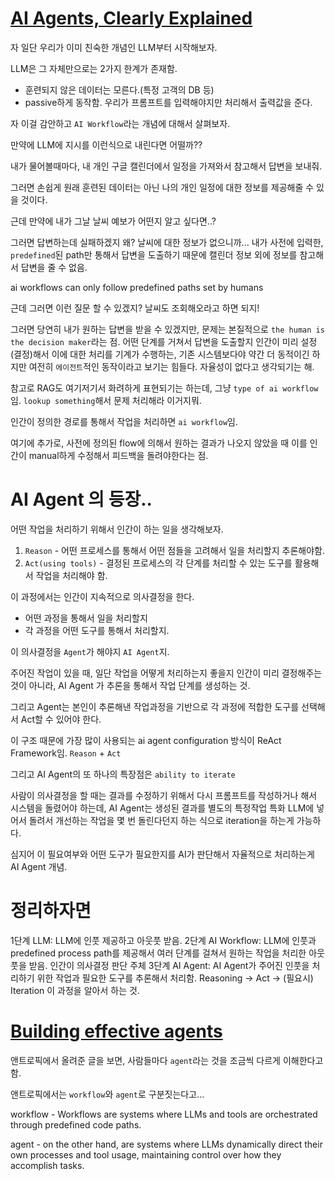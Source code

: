 # [AI Agents, Clearly Explained](https://www.youtube.com/watch?v=FwOTs4UxQS4)

자 일단 우리가 이미 친숙한 개념인 LLM부터 시작해보자.

LLM은 그 자체만으로는 2가지 한계가 존재함.

- 훈련되지 않은 데이터는 모른다.(특정 고객의 DB 등)
- passive하게 동작함. 우리가 프롬프트를 입력해야지만 처리해서 출력값을 준다.

자 이걸 감안하고 `AI Workflow`라는 개념에 대해서 살펴보자.

만약에 LLM에 지시를 이런식으로 내린다면 어떨까??

내가 물어볼때마다, 내 개인 구글 캘린더에서 일정을 가져와서 참고해서 답변을 보내줘.

그러면 손쉽게 원래 훈련된 데이터는 아닌 나의 개인 일정에 대한 정보를 제공해줄 수 있을 것이다.

근데 만약에 내가 그날 날씨 예보가 어떤지 알고 싶다면..?

그러면 답변하는데 실패하겠지 왜? 날씨에 대한 정보가 없으니까... 내가 사전에 입력한, `predefined`된 path만 통해서 답변을 도출하기 때문에 캘린더 정보 외에 정보를 참고해서 답변을 줄 수 없음.

ai workflows can only follow predefined paths set by humans

근데 그러면 이런 질문 할 수 있겠지? 날씨도 조회해오라고 하면 되지!

그러면 당연히 내가 원하는 답변을 받을 수 있겠지만, 문제는 본질적으로 `the human is the decision maker`라는 점. 어떤 단계를 거쳐서 답변을 도출할지 인간이 미리 설정(결정)해서 이에 대한 처리를 기계가 수행하는, 기존 시스템보다야 약간 더 동적이긴 하지만 여전히 `에이전트`적인 동작이라고 보기는 힘들다. 자율성이 없다고 생각되기는 해.

참고로 RAG도 여기저기서 화려하게 표현되기는 하는데, 그냥 `type of ai workflow`임. `lookup something`해서 문제 처리해라 이거지뭐.

인간이 정의한 경로를 통해서 작업을 처리하면 `ai workflow`임.

여기에 추가로, 사전에 정의된 flow에 의해서 원하는 결과가 나오지 않았을 때 이를 인간이 manual하게 수정해서 피드백을 돌려야한다는 점.

# AI Agent 의 등장..

어떤 작업을 처리하기 위해서 인간이 하는 일을 생각해보자.

1. `Reason` - 어떤 프로세스를 통해서 어떤 점들을 고려해서 일을 처리할지 추론해야함.
2. `Act(using tools)` - 결정된 프로세스의 각 단계를 처리할 수 있는 도구를 활용해서 작업을 처리해야 함.

이 과정에서는 인간이 지속적으로 의사결정을 한다.

- 어떤 과정을 통해서 일을 처리할지
- 각 과정을 어떤 도구를 통해서 처리할지.

이 의사결정을 `Agent`가 해야지 `AI Agent`지.

주어진 작업이 있을 때, 일단 작업을 어떻게 처리하는지 좋을지 인간이 미리 결정해주는것이 아니라, AI Agent 가 추론을 통해서 작업 단계를 생성하는 것.

그리고 Agent는 본인이 추론해낸 작업과정을 기반으로 각 과정에 적합한 도구를 선택해서 Act할 수 있어야 한다.

이 구조 때문에 가장 많이 사용되는 ai agent configuration 방식이 ReAct Framework임. `Reason` + `Act`

그리고 AI Agent의 또 하나의 특장점은 `ability to iterate`

사람이 의사결정을 할 때는 결과를 수정하기 위해서 다시 프롬프트를 작성하거나 해서 시스템을 돌렸어야 하는데, AI Agent는 생성된 결과를 별도의 특정작업 특화 LLM에 넣어서 돌려서 개선하는 작업을 몇 번 돌린다던지 하는 식으로 iteration을 하는게 가능하다.

심지어 이 필요여부와 어떤 도구가 필요한지를 AI가 판단해서 자율적으로 처리하는게 AI Agent 개념.

# 정리하자면

1단계 LLM: LLM에 인풋 제공하고 아웃풋 받음.
2단계 AI Workflow: LLM에 인풋과 predefined process path를 제공해서 여러 단계를 걸쳐서 원하는 작업을 처리한 아웃풋을 받음. 인간이 의사결정 판단 주체
3단계 AI Agent: AI Agent가 주어진 인풋을 처리하기 위한 작업과 필요한 도구를 추론해서 처리함. Reasoning -> Act -> (필요시) Iteration 이 과정을 알아서 하는 것.

# [Building effective agents](https://www.anthropic.com/engineering/building-effective-agents)

앤트로픽에서 올려준 글을 보면, 사람들마다 `agent`라는 것을 조금씩 다르게 이해한다고 함.

앤트로픽에서는 `workflow`와 `agent`로 구분짓는다고...

workflow - Workflows are systems where LLMs and tools are orchestrated through predefined code paths.

agent - on the other hand, are systems where LLMs dynamically direct their own processes and tool usage, maintaining control over how they accomplish tasks.

